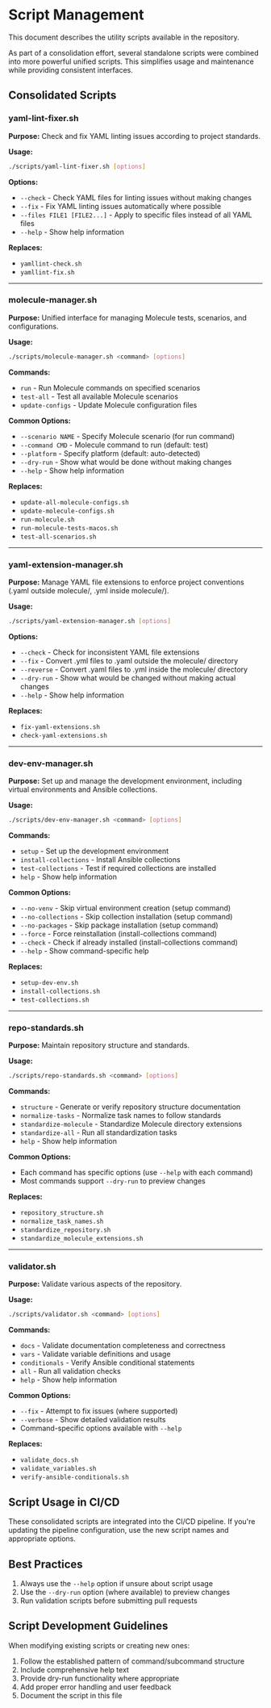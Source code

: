 # Script Management

This document describes the utility scripts available in the repository.

As part of a consolidation effort, several standalone scripts were combined into more powerful unified scripts. This simplifies usage and maintenance while providing consistent interfaces.

## Consolidated Scripts

### yaml-lint-fixer.sh

**Purpose:** Check and fix YAML linting issues according to project standards.

**Usage:**
```bash
./scripts/yaml-lint-fixer.sh [options]
```

**Options:**
- `--check` - Check YAML files for linting issues without making changes
- `--fix` - Fix YAML linting issues automatically where possible
- `--files FILE1 [FILE2...]` - Apply to specific files instead of all YAML files
- `--help` - Show help information

**Replaces:**
- `yamllint-check.sh`
- `yamllint-fix.sh`

---

### molecule-manager.sh

**Purpose:** Unified interface for managing Molecule tests, scenarios, and configurations.

**Usage:**
```bash
./scripts/molecule-manager.sh <command> [options]
```

**Commands:**
- `run` - Run Molecule commands on specified scenarios
- `test-all` - Test all available Molecule scenarios
- `update-configs` - Update Molecule configuration files

**Common Options:**
- `--scenario NAME` - Specify Molecule scenario (for run command)
- `--command CMD` - Molecule command to run (default: test)
- `--platform` - Specify platform (default: auto-detected)
- `--dry-run` - Show what would be done without making changes
- `--help` - Show help information

**Replaces:**
- `update-all-molecule-configs.sh`
- `update-molecule-configs.sh`
- `run-molecule.sh`
- `run-molecule-tests-macos.sh`
- `test-all-scenarios.sh`

---

### yaml-extension-manager.sh

**Purpose:** Manage YAML file extensions to enforce project conventions (.yaml outside molecule/, .yml inside molecule/).

**Usage:**
```bash
./scripts/yaml-extension-manager.sh [options]
```

**Options:**
- `--check` - Check for inconsistent YAML file extensions
- `--fix` - Convert .yml files to .yaml outside the molecule/ directory
- `--reverse` - Convert .yaml files to .yml inside the molecule/ directory
- `--dry-run` - Show what would be changed without making actual changes
- `--help` - Show help information

**Replaces:**
- `fix-yaml-extensions.sh`
- `check-yaml-extensions.sh`

---

### dev-env-manager.sh

**Purpose:** Set up and manage the development environment, including virtual environments and Ansible collections.

**Usage:**
```bash
./scripts/dev-env-manager.sh <command> [options]
```

**Commands:**
- `setup` - Set up the development environment
- `install-collections` - Install Ansible collections
- `test-collections` - Test if required collections are installed
- `help` - Show help information

**Common Options:**
- `--no-venv` - Skip virtual environment creation (setup command)
- `--no-collections` - Skip collection installation (setup command)
- `--no-packages` - Skip package installation (setup command)
- `--force` - Force reinstallation (install-collections command)
- `--check` - Check if already installed (install-collections command)
- `--help` - Show command-specific help

**Replaces:**
- `setup-dev-env.sh`
- `install-collections.sh`
- `test-collections.sh`

---

### repo-standards.sh

**Purpose:** Maintain repository structure and standards.

**Usage:**
```bash
./scripts/repo-standards.sh <command> [options]
```

**Commands:**
- `structure` - Generate or verify repository structure documentation
- `normalize-tasks` - Normalize task names to follow standards
- `standardize-molecule` - Standardize Molecule directory extensions
- `standardize-all` - Run all standardization tasks
- `help` - Show help information

**Common Options:**
- Each command has specific options (use `--help` with each command)
- Most commands support `--dry-run` to preview changes

**Replaces:**
- `repository_structure.sh`
- `normalize_task_names.sh`
- `standardize_repository.sh`
- `standardize_molecule_extensions.sh`

---

### validator.sh

**Purpose:** Validate various aspects of the repository.

**Usage:**
```bash
./scripts/validator.sh <command> [options]
```

**Commands:**
- `docs` - Validate documentation completeness and correctness
- `vars` - Validate variable definitions and usage
- `conditionals` - Verify Ansible conditional statements
- `all` - Run all validation checks
- `help` - Show help information

**Common Options:**
- `--fix` - Attempt to fix issues (where supported)
- `--verbose` - Show detailed validation results
- Command-specific options available with `--help`

**Replaces:**
- `validate_docs.sh`
- `validate_variables.sh`
- `verify-ansible-conditionals.sh`

## Script Usage in CI/CD

These consolidated scripts are integrated into the CI/CD pipeline. If you're updating the pipeline configuration, use the new script names and appropriate options.

## Best Practices

1. Always use the `--help` option if unsure about script usage
2. Use the `--dry-run` option (where available) to preview changes
3. Run validation scripts before submitting pull requests

## Script Development Guidelines

When modifying existing scripts or creating new ones:

1. Follow the established pattern of command/subcommand structure
2. Include comprehensive help text
3. Provide dry-run functionality where appropriate
4. Add proper error handling and user feedback
5. Document the script in this file
